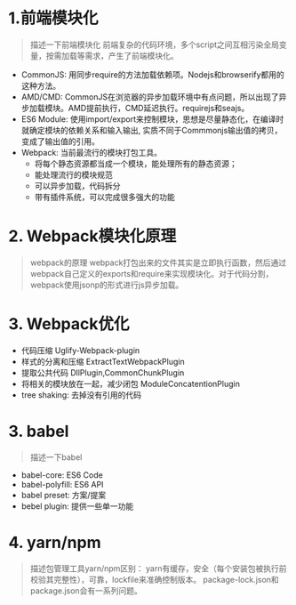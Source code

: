 # 1.前端模块化
> 描述一下前端模块化
前端复杂的代码环境，多个script之间互相污染全局变量，按需加载等需求，产生了前端模块化。
* CommonJS: 用同步require的方法加载依赖项。Nodejs和browserify都用的这种方法。
* AMD/CMD: CommonJS在浏览器的异步加载环境中有点问题，所以出现了异步加载模块。AMD提前执行，CMD延迟执行。requirejs和seajs。
* ES6 Module: 使用import/export来控制模块，思想是尽量静态化，在编译时就确定模块的依赖关系和输入输出, 实质不同于Commmonjs输出值的拷贝，变成了输出值的引用。<srcipt type="module">
* Webpack: 当前最流行的模块打包工具。
  * 将每个静态资源都当成一个模块，能处理所有的静态资源；
  * 能处理流行的模块规范
  * 可以异步加载，代码拆分
  * 带有插件系统，可以完成很多强大的功能

# 2. Webpack模块化原理
> webpack的原理
webpack打包出来的文件其实是立即执行函数，然后通过webpack自己定义的exports和require来实现模块化。对于代码分割，webpack使用jsonp的形式进行js异步加载。

# 3. Webpack优化
* 代码压缩 Uglify-Webpack-plugin
* 样式的分离和压缩 ExtractTextWebpackPlugin
* 提取公共代码 DllPlugin,CommonChunkPlugin
* 将相关的模块放在一起，减少闭包 ModuleConcatentionPlugin
* tree shaking: 去掉没有引用的代码

# 3. babel
> 描述一下babel
* babel-core: ES6 Code
* babel-polyfill: ES6 API
* babel preset: 方案/提案
* bebel plugin:  提供一些单一功能

# 4. yarn/npm
> 描述包管理工具yarn/npm区别：
yarn有缓存，安全（每个安装包被执行前校验其完整性），可靠，lockfile来准确控制版本。
package-lock.json和package.json会有一系列问题。

